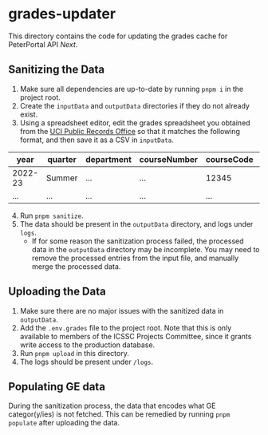 # grades-updater

This directory contains the code for updating the grades cache for PeterPortal API _Next_.

## Sanitizing the Data

1. Make sure all dependencies are up-to-date by running `pnpm i` in the project root.
2. Create the `inputData` and `outputData` directories if they do not already exist.
3. Using a spreadsheet editor, edit the grades spreadsheet you obtained from the [UCI Public Records Office](https://pro.uci.edu/) so that it matches the following format, and then save it as a CSV in `inputData`.

| year    | quarter | department | courseNumber | courseCode | instructors | a   | b   | c   | d   | f   | p   | np  | w   | gpaAvg |
| ------- | ------- | ---------- | ------------ | ---------- | ----------- | --- | --- | --- | --- | --- | --- | --- | --- | ------ |
| 2022-23 | Summer  | ...        | ...          | 12345      | ...         | 1   | 0   | 0   | 0   | 0   | 2   | 0   | 3   | 4.00   |
| ...     | ...     | ...        | ...          | ...        | ...         | ... | ... | ... | ... | ... | ... | ... | ... | ...    |

4. Run `pnpm sanitize`.
5. The data should be present in the `outputData` directory, and logs under `logs`.
   - If for some reason the sanitization process failed, the processed data in the `outputData` directory may be incomplete. You may need to remove the processed entries from the input file, and manually merge the processed data.

## Uploading the Data

1. Make sure there are no major issues with the sanitized data in `outputData`.
2. Add the `.env.grades` file to the project root. Note that this is only available to members of the ICSSC Projects Committee, since it grants write access to the production database.
3. Run `pnpm upload` in this directory.
4. The logs should be present under `/logs`.

## Populating GE data

During the sanitization process, the data that encodes what GE categor(y/ies) is not fetched. This can be remedied by running `pnpm populate` after uploading the data.
